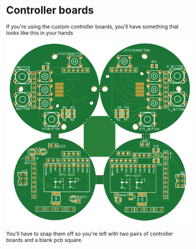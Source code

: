 # Controller boards

If you're using the custom controller boards, you'll have something that looks like this in your hands

![Boards](Guide/img/Boards.png)

You'll have to snap them off so you're left with two pairs of controller boards and a blank pcb square.
